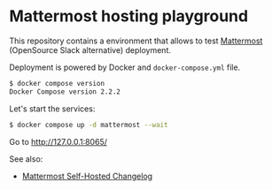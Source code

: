 # Mattermost hosting playground

This repository contains a environment that allows to test [Mattermost](https://mattermost.com/) (OpenSource Slack
alternative) deployment.

Deployment is powered by Docker and `docker-compose.yml` file.

```sh
$ docker compose version
Docker Compose version 2.2.2
```

Let's start the services:

```sh
$ docker compose up -d mattermost --wait
```

Go to http://127.0.0.1:8065/

See also:

- [Mattermost Self-Hosted Changelog](https://docs.mattermost.com/install/self-managed-changelog.html)
